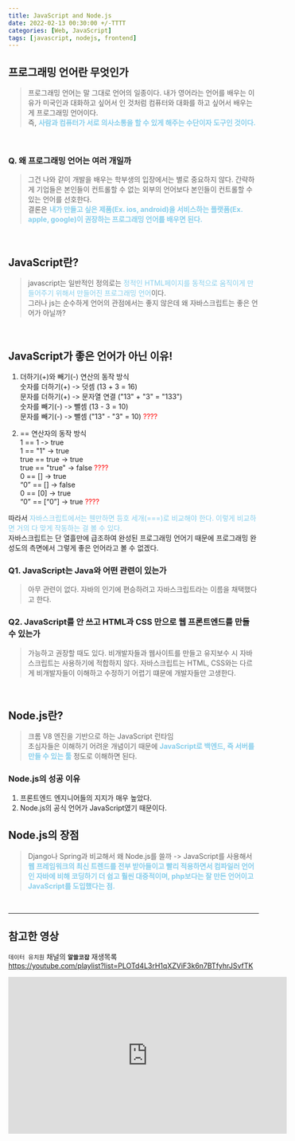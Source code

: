 ```yaml
---
title: JavaScript and Node.js
date: 2022-02-13 00:30:00 +/-TTTT
categories: [Web, JavaScript]
tags: [javascript, nodejs, frontend]
---
```

## 프로그래밍 언어란 무엇인가
> 프로그래밍 언어는 말 그대로 언어의 일종이다. 내가 영어라는 언어를 배우는 이유가 미국인과 대화하고 싶어서 인 것처럼 컴퓨터와 대화를 하고 싶어서 배우는 게 프로그래밍 언어이다.   
즉, <span style="color:skyblue; font-weight:bold">사람과 컴퓨터가 서로 의사소통을 할 수 있게 해주는 수단이자 도구인 것이다.</span>  

<br>

###  Q. 왜 프로그래밍 언어는 여러 개일까
> 그건 나와 같이 개발을 배우는 학부생의 입장에서는 별로 중요하지 않다. 간략하게 기업들은 본인들이 컨트롤할 수 없는 외부의 언어보다 본인들이 컨트롤할 수 있는 언어를 선호한다.  
결론은 <span style="color:skyblue; font-weight:bold">내가 만들고 싶은 제품(Ex. ios, android)을 서비스하는 플랫폼(Ex. apple, google)이 권장하는 프로그래밍 언어를 배우면 된다.</span>  

<br>

## JavaScript란?
> javascript는 일반적인 정의로는 <span style="color:skyblue">정적인 HTML페이지를 동적으로 움직이게 만들어주기 위해서 만들어진 프로그래밍 언어</span>이다.  
그러나 js는 순수하게 언어의 관점에서는 좋지 않은데 왜 자바스크립트는 좋은 언어가 아닐까?  

<br>

## JavaScript가 좋은 언어가 아닌 이유!
1. 더하기(+)와 빼기(-) 연산의 동작 방식  
숫자를 더하기(+) -> 덧셈 (13 + 3 = 16)  
문자를 더하기(+) -> 문자열 연결 ("13" + "3" = "133")  
숫자를 빼기(-) -> 뺄셈 (13 - 3 = 10)  
문자를 빼기(-) -> 뺄셈 ("13" - "3" = 10) <span style="color:red">????</span>

2. == 연산자의 동작 방식  
1 == 1 -> true  
1 == "1" -> true  
true == true -> true  
true == "true" -> false <span style="color:red">????</span>  
0 == [] -> true  
“0” == [] -> false  
0 == [0] -> true  
“0” == [“0”] -> true <span style="color:red">????</span>  

따라서 <span style="color:skyblue">자바스크립트에서는 웬만하면 등호 세개(===)로 비교해야 한다. 이렇게 비교하면 거의 다 맞게 작동하는 걸 볼 수 있다.</span>  
자바스크립트는 단 열흘만에 급조하여 완성된 프로그래밍 언어기 때문에 프로그래밍 완성도의 측면에서 그렇게 좋은 언어라고 볼 수 없겠다.

### Q1. JavaScript는 Java와 어떤 관련이 있는가
> 아무 관련이 없다. 자바의 인기에 편승하려고 자바스크립트라는 이름을 채택했다고 한다.

### Q2. JavaScript를 안 쓰고 HTML과 CSS 만으로 웹 프론트엔드를 만들 수 있는가
> 가능하고 권장할 때도 있다. 비개발자들과 웹사이트를 만들고 유지보수 시 자바스크립트는 사용하기에 적합하지 않다. 자바스크립트는 HTML, CSS와는 다르게 비개발자들이 이해하고 수정하기 어렵기 떄문에 개발자들만 고생한다.  

<br>

## Node.js란?
> 크롬 V8 엔진을 기반으로 하는 JavaScript 런타임  
초심자들은 이해하기 어려운 개념이기 때문에 <span style="color:skyblue; font-weight:bold">JavaScript로 백엔드, 즉 서버를 만들 수 있는 툴</span> 정도로 이해하면 된다.  

### Node.js의 성공 이유
1. 프론트엔드 엔지니어들의 지지가 매우 높았다.
2. Node.js의 공식 언어가 JavaScript였기 때문이다.  

## Node.js의 장점
> Django나 Spring과 비교해서 왜 Node.js를 쓸까 -> JavaScript를 사용해서  
<span style="color:skyblue; font-weight:bold">웹 프레임워크의 최신 트렌드를 전부 받아들이고 빨리 적용하면서 컴파일러 언어인 자바에 비해 코딩하기 더 쉽고 훨씬 대중적이며, php보다는 잘 만든 언어이고 JavaScript를 도입했다는 점.</span>

<br>

--------------------------------
## 참고한 영상
`데이터 유치원` 채널의 **`알쓸코잡`** 재생목록  
https://youtube.com/playlist?list=PLOTd4L3rH1qXZViF3k6n7BTfyhrJSvfTK
<iframe width="560" height="315" src="https://www.youtube.com/embed/videoseries?list=PLOTd4L3rH1qXZViF3k6n7BTfyhrJSvfTK" title="YouTube video player" frameborder="0" allow="accelerometer; autoplay; clipboard-write; encrypted-media; gyroscope; picture-in-picture" allowfullscreen></iframe>
